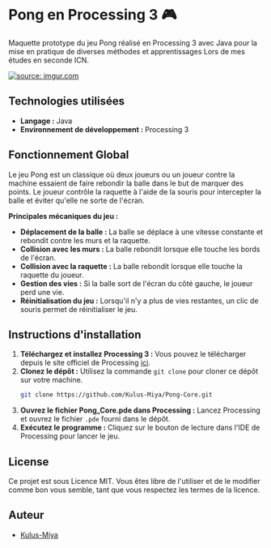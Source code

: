 # Pong en Processing 3 🎮

Maquette prototype du jeu Pong réalisé en Processing 3 avec Java pour la mise en pratique de diverses méthodes et apprentissages Lors de mes études en seconde ICN.

<a href="https://imgur.com/IIK8Jv8"><img src="https://i.imgur.com/IIK8Jv8.png" title="source: imgur.com" /></a>

## Technologies utilisées
- **Langage :** Java
- **Environnement de développement :** Processing 3

## Fonctionnement Global
Le jeu Pong est un classique où deux joueurs ou un joueur contre la machine essaient de faire rebondir la balle dans le but de marquer des points. Le joueur contrôle la raquette à l'aide de la souris pour intercepter la balle et éviter qu'elle ne sorte de l'écran.

**Principales mécaniques du jeu :**
- **Déplacement de la balle :** La balle se déplace à une vitesse constante et rebondit contre les murs et la raquette.
- **Collision avec les murs :** La balle rebondit lorsque elle touche les bords de l'écran.
- **Collision avec la raquette :** La balle rebondit lorsque elle touche la raquette du joueur.
- **Gestion des vies :** Si la balle sort de l'écran du côté gauche, le joueur perd une vie.
- **Réinitialisation du jeu :** Lorsqu'il n'y a plus de vies restantes, un clic de souris permet de réinitialiser le jeu.


## Instructions d'installation
1. **Téléchargez et installez Processing 3 :** Vous pouvez le télécharger depuis le site officiel de Processing [ici](https://processing.org/download/).
2. **Clonez le dépôt :** Utilisez la commande `git clone` pour cloner ce dépôt sur votre machine.
   ```bash
   git clone https://github.com/Kulus-Miya/Pong-Core.git
3. **Ouvrez le fichier Pong_Core.pde dans Processing :** Lancez Processing et ouvrez le fichier `.pde` fourni dans le dépôt.
4. **Exécutez le programme :** Cliquez sur le bouton de lecture dans l'IDE de Processing pour lancer le jeu.

## License
Ce projet est sous Licence MIT. Vous êtes libre de l'utiliser et de le modifier comme bon vous semble, tant que vous respectez les termes de la licence.

## Auteur

- [Kulus-Miya](https://github.com/Kulus-Miya)

